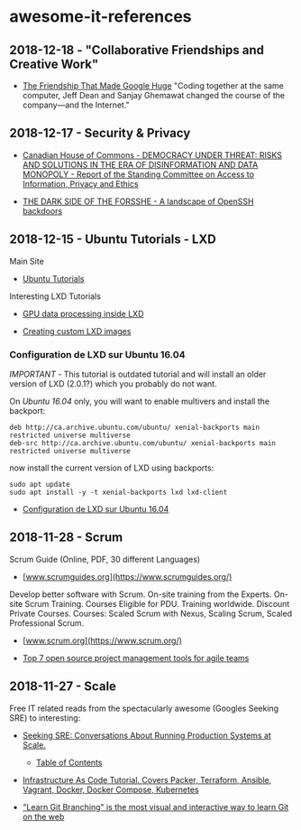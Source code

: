 # awesome-it-references

## 2018-12-18 - "Collaborative Friendships and Creative Work"

* [The Friendship That Made Google Huge](https://www.newyorker.com/magazine/2018/12/10/the-friendship-that-made-google-huge)
"Coding together at the same computer, Jeff Dean and Sanjay Ghemawat changed the course of the company—and the Internet."

## 2018-12-17 - Security & Privacy

* [Canadian House of Commons - DEMOCRACY UNDER THREAT: RISKS AND SOLUTIONS IN THE ERA OF DISINFORMATION AND DATA MONOPOLY - Report of the Standing Committee on Access to Information, Privacy and Ethics](http://www.ourcommons.ca/Content/Committee/421/ETHI/Reports/RP10242267/ethirp17/ethirp17-e.pdf?fbclid=IwAR2jqHEfbKBcYBD-MVh_jBQz8SN1FevGZN3IdAr6yFlp3rNmS94MOZj8AVI)

* [THE DARK SIDE OF THE FORSSHE - A landscape of OpenSSH backdoors](https://www.welivesecurity.com/wp-content/uploads/2018/12/ESET-The_Dark_Side_of_the_ForSSHe.pdf)

## 2018-12-15 - Ubuntu Tutorials - LXD

Main Site

* [Ubuntu Tutorials](https://tutorials.ubuntu.com/)

Interesting LXD Tutorials

* [GPU data processing inside LXD](https://tutorials.ubuntu.com/tutorial/gpu-data-processing-inside-lxd#0)

* [Creating custom LXD images](https://tutorials.ubuntu.com/tutorial/create-custom-lxd-images#0)

### Configuration de LXD sur Ubuntu 16.04

*IMPORTANT* - This tutorial is outdated tutorial and will install an older version of LXD (2.0.1?) which you probably do not want.

On *Ubuntu 16.04* only, you will want to enable multivers and install the backport:

```shell
deb http://ca.archive.ubuntu.com/ubuntu/ xenial-backports main restricted universe multiverse
deb-src http://ca.archive.ubuntu.com/ubuntu/ xenial-backports main restricted universe multiverse
```

now install the current version of LXD using backports:

```shell
sudo apt update
sudo apt install -y -t xenial-backports lxd lxd-client
```

* [Configuration de LXD sur Ubuntu 16.04](https://tutorials.ubuntu.com/tutorial/tutorial-setting-up-lxd-1604-fr#4)

## 2018-11-28 - Scrum

Scrum Guide (Online, PDF, 30 different Languages)

* [www.scrumguides.org](https://www.scrumguides.org/)

Develop better software with Scrum. On-site training from the Experts. On-site Scrum Training. Courses Eligible for PDU. Training worldwide. Discount Private Courses. Courses: Scaled Scrum with Nexus, Scaling Scrum, Scaled Professional Scrum.

* [www.scrum.org](https://www.scrum.org/)

* [Top 7 open source project management tools for agile teams](https://opensource.com/article/18/2/agile-project-management-tools)

## 2018-11-27 - Scale

Free IT related reads from the spectacularly awesome (Googles Seeking SRE) to interesting:

* [Seeking SRE: Conversations About Running Production Systems at Scale.](https://www.oreilly.com/library/view/seeking-sre/9781491978856/)

  * [Table of Contents](https://landing.google.com/sre/sre-book/toc/)

* [Infrastructure As Code Tutorial. Covers Packer, Terraform, Ansible, Vagrant, Docker, Docker Compose, Kubernetes](https://github.com/Artemmkin/infrastructure-as-code-tutorial)

* ["Learn Git Branching" is the most visual and interactive way to learn Git on the web](https://learngitbranching.js.org/)
